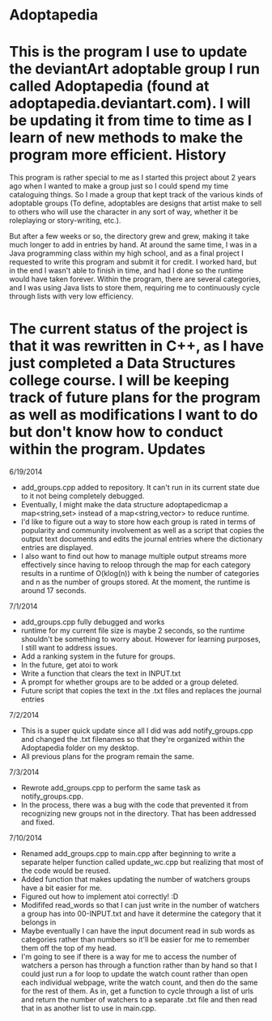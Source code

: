 Adoptapedia
===========
This is the program I use to update the deviantArt adoptable group I run called Adoptapedia (found at adoptapedia.deviantart.com). I will be updating it from time to time as I learn of new methods to make the program more efficient.
History
===========
This program is rather special to me as I started this project about 2 years ago when I wanted to make a group just so I could spend my time cataloguing things. So I made a group that kept track of the various kinds of adoptable groups (To define, adoptables are designs that artist make to sell to others who will use the character in any sort of way, whether it be roleplaying or story-writing, etc.).

But after a few weeks or so, the directory grew and grew, making it take much longer to add in entries by hand. At around the same time, I was in a Java programming class within my high school, and as a final project I requested to write this program and submit it for credit. I worked hard, but in the end I wasn't able to finish in time, and had I done so the runtime would have taken forever. Within the program, there are several categories, and I was using Java lists to store them, requiring me to continuously cycle through lists with very low efficiency.

The current status of the project is that it was rewritten in C++, as I have just completed a Data Structures college course. I will be keeping track of future plans for the program as well as modifications I want to do but don't know how to conduct within the program.
Updates
===========
6/19/2014
- add_groups.cpp added to repository. It can't run in its current state due to it not being completely debugged.
- Eventually, I might make the data structure adoptapedicmap a map<string,set<int>> instead of a map<string,vector<int>> to reduce runtime.
- I'd like to figure out a way to store how each group is rated in terms of popularity and community involvement as well as a script that copies the output text documents and edits the journal entries where the dictionary entries are displayed.
- I also want to find out how to manage multiple output streams more effectively since having to reloop through the map for each category results in a runtime of O(klog(n)) with k being the number of categories and n as the number of groups stored. At the moment, the runtime is around 17 seconds.

7/1/2014
- add_groups.cpp fully debugged and works
- runtime for my current file size is maybe 2 seconds, so the runtime shouldn't be something to worry about. However for learning purposes, I still want to address issues.
- Add a ranking system in the future for groups.
- In the future, get atoi to work
- Write a function that clears the text in INPUT.txt
- A prompt for whether groups are to be added or a group deleted.
- Future script that copies the text in the .txt files and replaces the journal entries

7/2/2014
- This is a super quick update since all I did was add notify_groups.cpp and changed the .txt filenames so that they're organized within the Adoptapedia folder on my desktop.
- All previous plans for the program remain the same.

7/3/2014
- Rewrote add_groups.cpp to perform the same task as notify_groups.cpp.
- In the process, there was a bug with the code that prevented it from recognizing new groups not in the directory. That has been addressed and fixed.

7/10/2014
- Renamed add_groups.cpp to main.cpp after beginning to write a separate helper function called update_wc.cpp but realizing that most of the code would be reused.
- Added function that makes updating the number of watchers groups have a bit easier for me.
- Figured out how to implement atoi correctly! :D
- Modififed read_words so that I can just write in the number of watchers a group has into 00-INPUT.txt and have it determine the category that it belongs in
- Maybe eventually I can have the input document read in sub words as categories rather than numbers so it'll be easier for me to remember them off the top of my head.
- I'm going to see if there is a way for me to access the number of watchers a person has through a function rather than by hand so that I could just run a for loop to update the watch count rather than open each individual webpage, write the watch count, and then do the same for the rest of them. As in, get a function to cycle through a list of urls and return the number of watchers to a separate .txt file and then read that in as another list to use in main.cpp.

